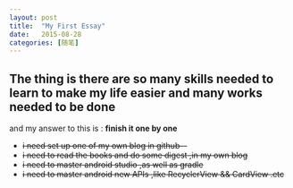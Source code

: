```yaml
---
layout: post
title:  "My First Essay"
date:   2015-08-28 
categories: [随笔]
---
```

The thing is there are so many skills needed to learn **to make my life easier** 
and many works needed to be done 
---
and my answer to this is :  **finish it one by one**

-  <s> i need set up one of my own blog in github--
-  <s>i need to read the books and do some digest ,in my own blog
-  <s>i need to master android studio ,as well as gradle  
-  <s>i need to master android new APIs ,like RecyclerView && CardView .etc

 



